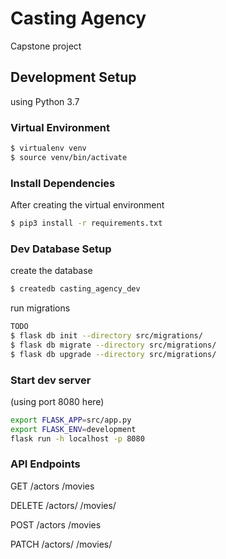 # Casting Agency
Capstone project

## Development Setup
using Python 3.7

### Virtual Environment
```bash
$ virtualenv venv
$ source venv/bin/activate
```

### Install Dependencies
After creating the virtual environment
```bash
$ pip3 install -r requirements.txt
```

### Dev Database Setup
create the database
```bash
$ createdb casting_agency_dev
```

run migrations
```bash
TODO 
$ flask db init --directory src/migrations/
$ flask db migrate --directory src/migrations/
$ flask db upgrade --directory src/migrations/
```

### Start dev server
(using port 8080 here)
```bash
export FLASK_APP=src/app.py
export FLASK_ENV=development
flask run -h localhost -p 8080
```

### API Endpoints
GET 
/actors
/movies

DELETE
/actors/
/movies/

POST
/actors
/movies

PATCH
/actors/
/movies/
